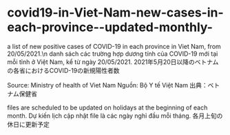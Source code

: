 # covid19-in-Viet-Nam-new-cases-in-each-province--updated-monthly-

a list of new positive cases of COVID-19 in each province in Viet Nam, from 20/05/2021.\n
danh sách các trường hợp dương tính của COVID-19 mới tại mỗi tỉnh ở Việt Nam, kể từ ngày 20/05/2021.
2021年5月20日以降のベトナムの各省におけるCOVID-19の新規陽性者数

Source: Ministry of health of Viet Nam
Nguồn: Bộ Y tế Việt Nam 
出典：ベトナム保健省 

files are scheduled to be updated on holidays at the beginning of each month.
Dự kiến lịch cập nhật file là các ngày nghỉ đầu mỗi tháng.
各月上旬の休日に更新予定

